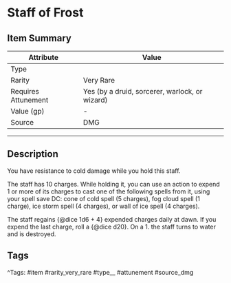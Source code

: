 # Staff of Frost

## Item Summary

| Attribute            | Value                        |
|----------------------|------------------------------|
| Type                 |   |
| Rarity               | Very Rare             |
| Requires Attunement  | Yes (by a druid, sorcerer, warlock, or wizard)                |
| Value (gp)           | -    |
| Source               | DMG |

---

## Description

You have resistance to cold damage while you hold this staff.

The staff has 10 charges. While holding it, you can use an action to expend 1 or more of its charges to cast one of the following spells from it, using your spell save DC: cone of cold spell (5 charges), fog cloud spell (1 charge), ice storm spell (4 charges), or wall of ice spell (4 charges).

The staff regains {@dice 1d6 + 4} expended charges daily at dawn. If you expend the last charge, roll a {@dice d20}. On a 1. the staff turns to water and is destroyed.

## Tags

^Tags: #item #rarity_very_rare #type__ #attunement #source_dmg